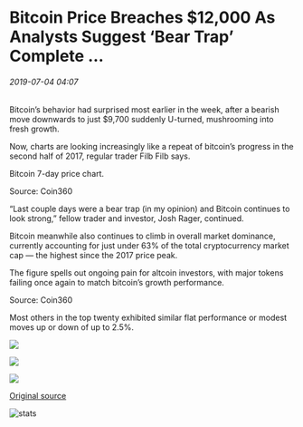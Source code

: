 # Bitcoin Price Breaches $12,000 As Analysts Suggest ‘Bear Trap’ Complete ...

###### 2019-07-04 04:07

Bitcoin’s behavior had surprised most earlier in the week, after a bearish move downwards to just $9,700 suddenly U-turned, mushrooming into fresh growth.

Now, charts are looking increasingly like a repeat of bitcoin’s progress in the second half of 2017, regular trader Filb Filb says.

Bitcoin 7-day price chart.

Source: Coin360

“Last couple days were a bear trap (in my opinion) and Bitcoin continues to look strong,” fellow trader and investor, Josh Rager, continued.

Bitcoin meanwhile also continues to climb in overall market dominance, currently accounting for just under 63% of the total cryptocurrency market cap — the highest since the 2017 price peak.

The figure spells out ongoing pain for altcoin investors, with major tokens failing once again to match bitcoin’s growth performance.

Source: Coin360

Most others in the top twenty exhibited similar flat performance or modest moves up or down of up to 2.5%.

![](https://s3.cointelegraph.com/storage/uploads/view/00ab181a451a6fec6de62db4c98cfc01.png)

![](https://s3.cointelegraph.com/storage/uploads/view/55a85016a4adfc2f5a2efd608cbf493a.png)

![](https://s3.cointelegraph.com/storage/uploads/view/277b6fca85f2f61f32d2e8ee2ddd91eb.png)

[Original source](https://cointelegraph.com/news/bitcoin-price-breaches-12-000-as-analysts-declare-bear-trap-complete)

![stats](https://c.statcounter.com/11760860/0/a89fa40b/1/ "stats")